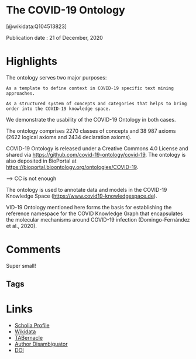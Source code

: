 
The COVID-19 Ontology
=====================
  
  [@wikidata:Q104513823]  
  
Publication date : 21 of December, 2020  

# Highlights


 The ontology serves two major purposes:

    As a template to define context in COVID-19 specific text mining approaches.

    As a structured system of concepts and categories that helps to bring order into the COVID-19 knowledge space.

We demonstrate the usability of the COVID-19 Ontology in both cases.



The ontology comprises 2270 classes of concepts and 38 987 axioms (2622 logical axioms and 2434 declaration axioms).



COVID-19 Ontology is released under a Creative Commons 4.0 License and shared via https://github.com/covid-19-ontology/covid-19. The ontology is also deposited in BioPortal at https://bioportal.bioontology.org/ontologies/COVID-19.

--> CC is not enough


The ontology is used to annotate data and models in the COVID-19 Knowledge Space (https://www.covid19-knowledgespace.de). 

VID-19 Ontology mentioned here forms the basis for establishing the reference namespace for the COVID Knowledge Graph that encapsulates the molecular mechanisms around COVID-19 infection (Domingo-Fernández et al., 2020). 


# Comments

Super small!


## Tags

# Links
  
 * [Scholia Profile](https://scholia.toolforge.org/work/Q104513823)  
 * [Wikidata](https://www.wikidata.org/wiki/Q104513823)  
 * [TABernacle](https://tabernacle.toolforge.org/?#/tab/manual/Q104513823/P921%3BP4510)  
 * [Author Disambiguator](https://author-disambiguator.toolforge.org/work_item_oauth.php?id=Q104513823&batch_id=&match=1&author_list_id=&doit=Get+author+links+for+work)  
 * [DOI](https://doi.org/10.1093/BIOINFORMATICS/BTAA1057)  
